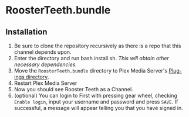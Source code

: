 RoosterTeeth.bundle
===================

## Installation
1. Be sure to clone the repository recursively as there is a repo that this channel depends upon.
2. Enter the directory and run bash install.sh. *This will obtain other necessary dependencies.*
3. Move the `RoosterTeeth.bundle` directory to Plex Media Server's [Plug-ings directory](https://support.plex.tv/hc/en-us/articles/201106098-How-do-I-find-the-Plug-Ins-folder-).
4. Restart Plex Media Server
5. Now you should see Rooster Teeth as a Channel.
6. (optional) You can login to First with pressing gear wheel, checking `Enable login`, input your username and password and press `SAVE`. If successful, a message will appear telling you that you have signed in.